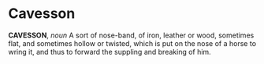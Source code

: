 # Cavesson

**CAVESSON**, _noun_ A sort of nose-band, of iron, leather or wood, sometimes flat, and sometimes hollow or twisted, which is put on the nose of a horse to wring it, and thus to forward the suppling and breaking of him.